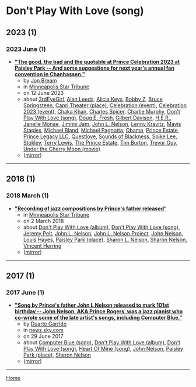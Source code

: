 # Don't Play With Love (song)

## 2023 (1)

### 2023 June (1)

 - [**"The good, the bad and the quotable at Prince Celebration 2023 at Paisley Park -- And some suggestions for next year's annual fan convention in Chanhassen."**](https://www.startribune.com/prince-celebration-2023-paisley-park-chuck-d-chaka-khan-doug-e-fresh-stokley-nur-d-nunnabove/600281951/)
    - by [Jon Bream](../../../authors/jon-bream/index.md)
    - in [Minneapolis Star Tribune](../../../publications/k-o/minneapolis-star-tribune/index.md)
    - on 12 June 2023
    - about [3rdEyeGirl](../../../topics/3rdeyegirl/index.md), [Alan Leeds](../../../topics/alan-leeds/index.md), [Alicia Keys](../../../topics/alicia-keys/index.md), [Bobby Z](../../../topics/bobby-z/index.md), [Bruce Springsteen](../../../topics/bruce-springsteen/index.md), [Capri Theater (place)](../../../topics/place/capri-theater/index.md), [Celebration (event)](../../../topics/event/celebration/index.md), [Celebration 2023 (event)](../../../topics/event/celebration-2023/index.md), [Chaka Khan](../../../topics/chaka-khan/index.md), [Charles Spicer](../../../topics/charles-spicer/index.md), [Charlie Murphy](../../../topics/charlie-murphy/index.md), [Don't Play With Love (song)](../../../topics/song/don-t-play-with-love/index.md), [Doug E. Fresh](../../../topics/doug-e-fresh/index.md), [Gilbert Davison](../../../topics/gilbert-davison/index.md), [H.E.R.](../../../topics/h-e-r/index.md), [Janelle Monae](../../../topics/janelle-monae/index.md), [Jimmy Jam](../../../topics/jimmy-jam/index.md), [John L. Nelson](../../../topics/john-l-nelson/index.md), [Lenny Kravitz](../../../topics/lenny-kravitz/index.md), [Mavis Staples](../../../topics/mavis-staples/index.md), [Michael Bland](../../../topics/michael-bland/index.md), [Michael Pagnotta](../../../topics/michael-pagnotta/index.md), [Obama](../../../topics/obama/index.md), [Prince Estate](../../../topics/prince-estate/index.md), [Prince Legacy LLC](../../../topics/prince-legacy-llc/index.md), [Questlove](../../../topics/questlove/index.md), [Sounds of Blackness](../../../topics/sounds-of-blackness/index.md), [Spike Lee](../../../topics/spike-lee/index.md), [Stokley](../../../topics/stokley/index.md), [Terry Lewis](../../../topics/terry-lewis/index.md), [The Prince Estate](../../../topics/the-prince-estate/index.md), [Tim Burton](../../../topics/tim-burton/index.md), [Trevor Guy](../../../topics/trevor-guy/index.md), [Under the Cherry Moon (movie)](../../../topics/movie/under-the-cherry-moon/index.md)
    - ([mirror](https://web.archive.org/web/*/https://www.startribune.com/prince-celebration-2023-paisley-park-chuck-d-chaka-khan-doug-e-fresh-stokley-nur-d-nunnabove/600281951/))

----

## 2018 (1)

### 2018 March (1)

 - [**"Recording of jazz compositions by Prince's father released"**](https://www.startribune.com/recording-of-jazz-compositions-by-prince-s-father-released/475668083/)
    - in [Minneapolis Star Tribune](../../../publications/k-o/minneapolis-star-tribune/index.md)
    - on 2 March 2018
    - about [Don't Play With Love (album)](../../../topics/album/don-t-play-with-love/index.md), [Don't Play With Love (song)](../../../topics/song/don-t-play-with-love/index.md), [Jeremy Pelt](../../../topics/jeremy-pelt/index.md), [John L. Nelson](../../../topics/john-l-nelson/index.md), [John L. Nelson Project](../../../topics/john-l-nelson-project/index.md), [John Nelson](../../../topics/john-nelson/index.md), [Louis Hayes](../../../topics/louis-hayes/index.md), [Paisley Park (place)](../../../topics/place/paisley-park/index.md), [Sharon L. Nelson](../../../topics/sharon-l-nelson/index.md), [Sharon Nelson](../../../topics/sharon-nelson/index.md), [Vincent Herring](../../../topics/vincent-herring/index.md)
    - ([mirror](https://web.archive.org/web/*/https://www.startribune.com/recording-of-jazz-compositions-by-prince-s-father-released/475668083/))

----

## 2017 (1)

### 2017 June (1)

 - [**"Song by Prince's father John L Nelson released to mark 101st birthday -- John Nelson, AKA Prince Rogers, was a jazz pianist who co-wrote some of the late artist's songs, including Computer Blue."**](https://news.sky.com/story/song-by-princes-father-john-l-nelson-released-to-mark-101st-birthday-10930753)
    - by [Duarte Garrido](../../../authors/duarte-garrido/index.md)
    - in [news.sky.com](../../../publications/k-o/news-sky-com/index.md)
    - on 29 June 2017
    - about [Computer Blue (song)](../../../topics/song/computer-blue/index.md), [Don't Play With Love (album)](../../../topics/album/don-t-play-with-love/index.md), [Don't Play With Love (song)](../../../topics/song/don-t-play-with-love/index.md), [Heart Of Mine (song)](../../../topics/song/heart-of-mine/index.md), [John Nelson](../../../topics/john-nelson/index.md), [Paisley Park (place)](../../../topics/place/paisley-park/index.md), [Sharon Nelson](../../../topics/sharon-nelson/index.md)
    - ([mirror](https://web.archive.org/web/*/https://news.sky.com/story/song-by-princes-father-john-l-nelson-released-to-mark-101st-birthday-10930753))

----

[Home](../index.md)
